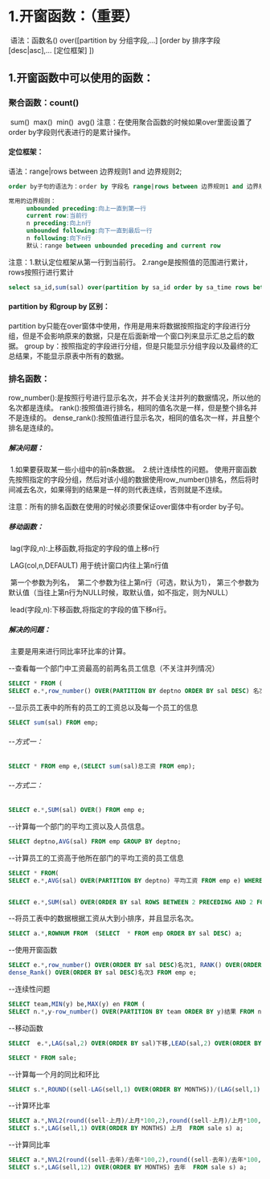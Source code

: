 # 1.开窗函数：（重要）

​    语法：函数名() over([partition by 分组字段,...] [order by 排序字段 [desc|asc],... [定位框架] ])

##        1.开窗函数中可以使用的函数：

###           聚合函数：count()

​                    sum()
​                    max()
​                    min()
​                    avg()
​              注意：在使用聚合函数的时候如果over里面设置了order by字段则代表进行的是累计操作。



####    定位框架：

   语法：range|rows  between 边界规则1  and 边界规则2;

```sql
order by子句的语法为：order by 字段名 range|rows between 边界规则1 and 边界规则2

常用的边界规则：
     unbounded preceding:向上一直到第一行
     current row:当前行
     n preceding:向上n行
     unbounded following:向下一直到最后一行
     n following:向下n行
     默认：range between unbounded preceding and current row
```

   注意：1.默认定位框架从第一行到当前行。
         2.range是按照值的范围进行累计，rows按照行进行累计

```sql
select sa_id,sum(sal) over(partition by sa_id order by sa_time rows between unbounded preceding and current row ) from sales group by sa_id;
```

####   partition by 和group by 区别：

  partition by只能在over窗体中使用，作用是用来将数据按照指定的字段进行分组，但是不会影响原来的数据，只是在后面新增一个窗口列来显示汇总之后的数据。
  group by：按照指定的字段进行分组，但是只能显示分组字段以及最终的汇总结果，不能显示原表中所有的数据。

### 排名函数：

  row_number():是按照行号进行显示名次，并不会关注并列的数据情况，所以他的名次都是连续。
  rank():按照值进行排名，相同的值名次是一样，但是整个排名并不是连续的。
  dense_rank():按照值进行显示名次，相同的值名次一样，并且整个排名是连续的。



#####  解决问题：

​    1.如果要获取某一些小组中的前n条数据。
​    2.统计连续性的问题。
​      使用开窗函数先按照指定的字段分组，然后对该小组的数据使用row_number()排名，然后将时间减去名次，
​      如果得到的结果是一样的则代表连续，否则就是不连续。

   注意：所有的排名函数在使用的时候必须要保证over窗体中有order by子句。
     

#####  移动函数：

​     lag(字段,n):上移函数,将指定的字段的值上移n行

​			LAG(col,n,DEFAULT) 用于统计窗口内往上第n行值

​			第一个参数为列名，
​			第二个参数为往上第n行（可选，默认为1），
​			第三个参数为默认值（当往上第n行为NULL时候，取默认值，如不指定，则为NULL）

​     lead(字段,n):下移函数,将指定的字段的值下移n行。

#####  解决的问题：

​        主要是用来进行同比率环比率的计算。



--查看每一个部门中工资最高的前两名员工信息（不关注并列情况）

```sql
SELECT * FROM (
SELECT e.*,row_number() OVER(PARTITION BY deptno ORDER BY sal DESC) 名次 FROM emp e WHERE deptno IS NOT NULL) WHERE 名次<=2;
```



--显示员工表中的所有的员工的工资总以及每一个员工的信息

```sql
SELECT sum(sal) FROM emp;
```

###### --方式一：

```sql
SELECT * FROM emp e,(SELECT sum(sal)总工资 FROM emp);
```

###### --方式二：

```sql
SELECT e.*,SUM(sal) OVER() FROM emp e;
```



--计算每一个部门的平均工资以及人员信息。

```sql
SELECT deptno,AVG(sal) FROM emp GROUP BY deptno;
```



--计算员工的工资高于他所在部门的平均工资的员工信息

```sql
SELECT * FROM(
SELECT e.*,AVG(sal) OVER(PARTITION BY deptno) 平均工资 FROM emp e) WHERE sal>平均工资;


SELECT e.*,SUM(sal) OVER(ORDER BY sal ROWS BETWEEN 2 PRECEDING AND 2 FOLLOWING ) FROM emp e;
```



--将员工表中的数据根据工资从大到小排序，并且显示名次。

```sql
SELECT a.*,ROWNUM FROM  (SELECT  * FROM emp ORDER BY sal DESC) a;
```

--使用开窗函数

```sql
SELECT e.*,row_number() OVER(ORDER BY sal DESC)名次1, RANK() OVER(ORDER BY sal DESC)名次2,
dense_Rank() OVER(ORDER BY sal DESC)名次3 FROM emp e;
```

--连续性问题

```sql
SELECT team,MIN(y) be,MAX(y) en FROM (
SELECT n.*,y-row_number() OVER(PARTITION BY team ORDER BY y)结果 FROM nba n) GROUP BY team,结果 HAVING COUNT(*)>1;
```

--移动函数

```sql
SELECT  e.*,LAG(sal,2) OVER(ORDER BY sal)下移,LEAD(sal,2) OVER(ORDER BY sal) 上移 FROM  emp e;

SELECT * FROM sale;
```


--计算每一个月的同比和环比

```sql
SELECT s.*,ROUND((sell-LAG(sell,1) OVER(ORDER BY MONTHS))/(LAG(sell,1) OVER(ORDER BY MONTHS))*100,2)||'%' FROM sale s;
```


--计算环比率

```sql
SELECT a.*,NVL2(round((sell-上月)/上月*100,2),round((sell-上月)/上月*100,2)||'%',NULL) 环比率 FROM (
SELECT s.*,LAG(sell,1) OVER(ORDER BY MONTHS) 上月  FROM sale s) a;
```

--计算同比率

```sql
SELECT a.*,NVL2(round((sell-去年)/去年*100,2),round((sell-去年)/去年*100,2)||'%',NULL) 同比率 FROM (
SELECT s.*,LAG(sell,12) OVER(ORDER BY MONTHS) 去年  FROM sale s) a;
```

